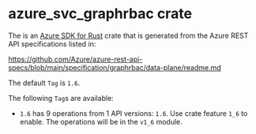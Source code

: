 # azure_svc_graphrbac crate

The is an [Azure SDK for Rust](https://github.com/Azure/azure-sdk-for-rust) crate that is generated from the Azure REST API specifications listed in:

https://github.com/Azure/azure-rest-api-specs/blob/main/specification/graphrbac/data-plane/readme.md

The default `Tag` is `1.6`.

The following `Tag`s are available:

- `1.6` has 9 operations from 1 API versions: `1.6`. Use crate feature `1_6` to enable. The operations will be in the `v1_6` module.